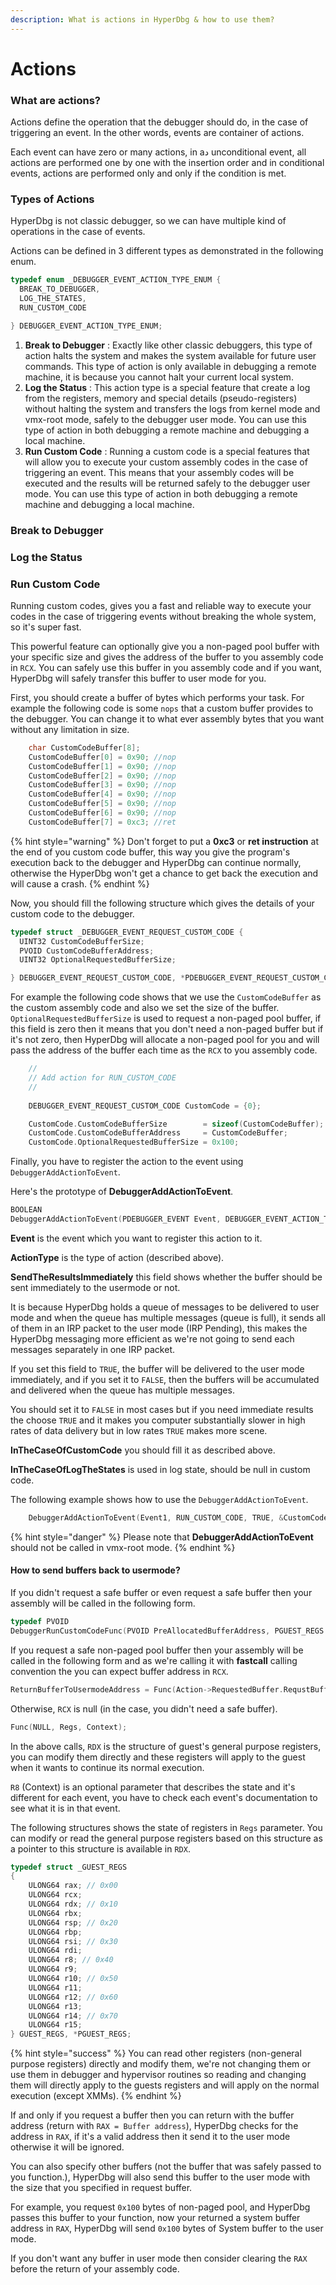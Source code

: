 ```yaml
---
description: What is actions in HyperDbg & how to use them?
---
```


# Actions

### What are actions?

Actions define the operation that the debugger should do, in the case of triggering an event. In the other words, events are container of actions.

Each event can have zero or many actions, in aد unconditional event, all actions are performed one by one with the insertion order and in conditional events, actions are performed only and only if the condition is met.

### Types of Actions

HyperDbg is not classic debugger, so we can have multiple kind of operations in the case of events.

Actions can be defined in 3 different types as demonstrated in the following enum.

```c
typedef enum _DEBUGGER_EVENT_ACTION_TYPE_ENUM {
  BREAK_TO_DEBUGGER,
  LOG_THE_STATES,
  RUN_CUSTOM_CODE

} DEBUGGER_EVENT_ACTION_TYPE_ENUM;
```

1. **Break to Debugger** : Exactly like other classic debuggers, this type of action halts the system and makes the system available for future user commands. This type of action is only available in debugging a remote machine, it is because you cannot halt your current local system.
2. **Log the Status** : This action type is a special feature that create a log from the registers, memory and special details \(pseudo-registers\) without halting the system and transfers the logs from kernel mode and vmx-root mode, safely to the debugger user mode. You can use this type of action in both debugging a remote machine and debugging a local machine.
3. **Run Custom Code** : Running a custom code is a special features that will allow you to execute your custom assembly codes in the case of triggering an event. This means that your assembly codes will be executed and the results will be returned safely to the debugger user mode. You can use this type of action in both debugging a remote machine and debugging a local machine.

### Break to Debugger

### Log the Status

### Run Custom Code

Running custom codes, gives you a fast and reliable way to execute your codes in the case of triggering events without breaking the whole system, so it's super fast.

This powerful feature can optionally give you a non-paged pool buffer with your specific size and gives the address of the buffer to you assembly code in `RCX`. You can safely use this buffer in you assembly code and if you want, HyperDbg will safely transfer this buffer to user mode for you.

First, you should create a buffer of bytes which performs your task. For example the following code is some `nops` that a custom buffer provides to the debugger. You can change it to what ever assembly bytes that you want without any limitation in size.

```c
    char CustomCodeBuffer[8];
    CustomCodeBuffer[0] = 0x90; //nop
    CustomCodeBuffer[1] = 0x90; //nop
    CustomCodeBuffer[2] = 0x90; //nop
    CustomCodeBuffer[3] = 0x90; //nop
    CustomCodeBuffer[4] = 0x90; //nop
    CustomCodeBuffer[5] = 0x90; //nop
    CustomCodeBuffer[6] = 0x90; //nop
    CustomCodeBuffer[7] = 0xc3; //ret
```

{% hint style="warning" %}
Don't forget to put a **0xc3** or **ret instruction** at the end of you custom code buffer, this way you give the program's execution back to the debugger and HyperDbg can continue normally, otherwise the HyperDbg won't get a chance to get back the execution and will cause a crash.
{% endhint %}

Now, you should fill the following structure which gives the details of your custom code to the debugger.

```c
typedef struct _DEBUGGER_EVENT_REQUEST_CUSTOM_CODE {
  UINT32 CustomCodeBufferSize;
  PVOID CustomCodeBufferAddress;
  UINT32 OptionalRequestedBufferSize;

} DEBUGGER_EVENT_REQUEST_CUSTOM_CODE, *PDEBUGGER_EVENT_REQUEST_CUSTOM_CODE;
```

For example the following code shows that we use the `CustomCodeBuffer` as the custom assembly code and also we set the size of the buffer. `OptionalRequestedBufferSize` is used to request a non-paged pool buffer, if this field is zero then it means that you don't need a non-paged buffer but if it's not zero, then HyperDbg will allocate a non-paged pool for you and will pass the address of the buffer each time as the `RCX` to you assembly code.

```c
    //
    // Add action for RUN_CUSTOM_CODE
    //
    
    DEBUGGER_EVENT_REQUEST_CUSTOM_CODE CustomCode = {0};

    CustomCode.CustomCodeBufferSize        = sizeof(CustomCodeBuffer);
    CustomCode.CustomCodeBufferAddress     = CustomCodeBuffer;
    CustomCode.OptionalRequestedBufferSize = 0x100;
```

Finally, you have to register the action to the event using `DebuggerAddActionToEvent`.

Here's the prototype of **DebuggerAddActionToEvent**.

```c
BOOLEAN
DebuggerAddActionToEvent(PDEBUGGER_EVENT Event, DEBUGGER_EVENT_ACTION_TYPE_ENUM ActionType, BOOLEAN SendTheResultsImmediately, PDEBUGGER_EVENT_REQUEST_CUSTOM_CODE InTheCaseOfCustomCode, PDEBUGGER_EVENT_ACTION_LOG_CONFIGURATION InTheCaseOfLogTheStates)
```

**Event** is the event which you want to register this action to it.

**ActionType** is the type of action \(described above\).

**SendTheResultsImmediately** this field shows whether the buffer should be sent immediately to the usermode or not.

It is because HyperDbg holds a queue of messages to be delivered to user mode and when the queue has multiple messages \(queue is full\), it sends all of them in an IRP packet to the user mode \(IRP Pending\), this makes the HyperDbg messaging more efficient as we're not going to send each messages separately in one IRP packet. 

If you set this field to `TRUE`, the buffer will be delivered to the user mode immediately, and if you set it to `FALSE`, then the buffers will be accumulated and delivered when the queue has multiple messages.

You should set it to `FALSE` in most cases but if you need immediate results the choose `TRUE` and it makes you computer substantially slower in high rates of data delivery but in low rates `TRUE` makes more scene.

**InTheCaseOfCustomCode** you should fill it as described above.

**InTheCaseOfLogTheStates** is used in log state, should be null in custom code.

The following example shows how to use the `DebuggerAddActionToEvent`.

```c
    DebuggerAddActionToEvent(Event1, RUN_CUSTOM_CODE, TRUE, &CustomCode, NULL);
```

{% hint style="danger" %}
Please note that **DebuggerAddActionToEvent** should not be called in vmx-root mode.
{% endhint %}

#### How to send buffers back to usermode?

If you didn't request a safe buffer or even request a safe buffer then your assembly will be called in the following form.

```c
typedef PVOID
DebuggerRunCustomCodeFunc(PVOID PreAllocatedBufferAddress, PGUEST_REGS Regs, PVOID Context);
```

If you request a safe non-paged pool buffer then your assembly will be called in the following form and as we're calling it with **fastcall** calling convention the you can expect buffer address in `RCX`.

```c
ReturnBufferToUsermodeAddress = Func(Action->RequestedBuffer.RequstBufferAddress, Regs, Context);
```

Otherwise, `RCX` is null \(in the case, you didn't need a safe buffer\).

```c
Func(NULL, Regs, Context);
```

In the above calls, `RDX` is the structure of guest's general purpose registers, you can modify them directly and these registers will apply to the guest when it wants to continue its normal execution.

`R8` \(Context\) is an optional parameter that describes the state and it's different for each event, you have to check each event's documentation to see what it is in that event.

The following structures shows the state of registers in `Regs` parameter. You can modify or read the general purpose registers based on this structure as a pointer to this structure is available in `RDX`.

```c
typedef struct _GUEST_REGS
{
    ULONG64 rax; // 0x00
    ULONG64 rcx;
    ULONG64 rdx; // 0x10
    ULONG64 rbx;
    ULONG64 rsp; // 0x20 
    ULONG64 rbp;
    ULONG64 rsi; // 0x30
    ULONG64 rdi;
    ULONG64 r8; // 0x40
    ULONG64 r9;
    ULONG64 r10; // 0x50
    ULONG64 r11;
    ULONG64 r12; // 0x60
    ULONG64 r13;
    ULONG64 r14; // 0x70
    ULONG64 r15;
} GUEST_REGS, *PGUEST_REGS;
```

{% hint style="success" %}
You can read other registers \(non-general purpose registers\) directly and modify them, we're not changing them or use them in debugger and hypervisor routines so reading and changing them will directly apply to the guests registers and will apply on the normal execution \(except XMMs\).
{% endhint %}

If and only if you request a buffer then you can return with the buffer address \(return with `RAX = Buffer address`\), HyperDbg checks for the address in `RAX`, if it's a valid address then it send it to the user mode otherwise it will be ignored.

You can also specify other buffers \(not the buffer that was safely passed to you function.\), HyperDbg will also send this buffer to the user mode with the size that you specified in request buffer.

For example, you request `0x100` bytes of non-paged pool, and HyperDbg passes this buffer to your function, now your returned a system buffer address in `RAX`, HyperDbg will send `0x100` bytes of System buffer to the user mode.

If you don't want any buffer in user mode then consider clearing the `RAX` before the return of your assembly code.

